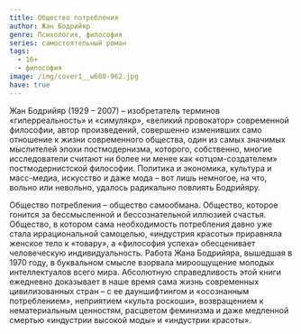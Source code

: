 ```yaml
---
title: Общество потребления
author: Жан Бодрийяр
genre: Психология, философия
series: самостоятельный роман
tags:
  - 16+
  - философия
image: /img/cover1__w600-962.jpg
have: true
---
```

Жан Бодрийяр (1929 – 2007) – изобретатель терминов «гиперреальность» и «симулякр», «великий провокатор» современной философии, автор произведений, совершенно изменивших само отношение к жизни современного общества, один из самых значимых мыслителей  эпохи постмодернизма, которого, собственно, многие исследователи считают ни более ни менее как «отцом-создателем» постмодернистской философии.  Политика и экономика, культура и масс-медиа, искусство и даже мода – вот лишь немногое, на что, вольно или невольно, удалось радикально повлиять Бодрийяру.

Общество потребления – общество самообмана. Общество, которое гонится за бессмысленной и бессознательной иллюзией счастья. Общество, в котором  сама необходимость потребления давно уже стала иррациональной самоцелью, «индустрия красоты» приравняла женское тело к «товару»,  а «философия успеха» обесценивает  человеческую индивидуальность. Работа Жана Бодрийяра, вышедшая в 1970 году, в буквальном смысле взорвала мироощущение молодых интеллектуалов всего мира.  Абсолютную справедливость этой книги ежедневно доказывает в наше время сама жизнь современных цивилизованных стран –  с ее дауншифтингом и «осознанным потреблением», неприятием «культа роскоши»,  возвращением к нематериальным ценностям, расцветом феминизма  и даже медленной смертью «индустрии высокой моды» и «индустрии красоты».